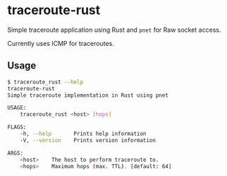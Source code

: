 # traceroute-rust

Simple traceroute application using Rust and `pnet` for Raw socket access.

Currently uses ICMP for traceroutes.

## Usage
```bash
$ traceroute_rust --help
traceroute-rust 
Simple traceroute implementation in Rust using pnet

USAGE:
    traceroute_rust <host> [hops]

FLAGS:
    -h, --help       Prints help information
    -V, --version    Prints version information

ARGS:
    <host>    The host to perform traceroute to.
    <hops>    Maximum hops (max. TTL). [default: 64]
```

